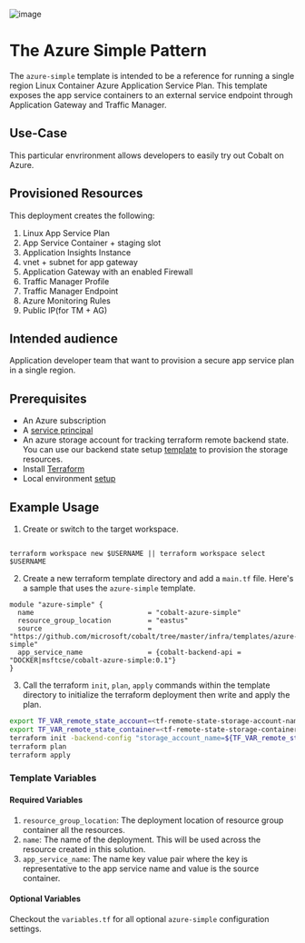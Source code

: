 ![image](https://user-images.githubusercontent.com/7635865/57530235-64348780-72fc-11e9-9280-9da656037c2f.png)

# The Azure Simple Pattern

The `azure-simple` template is intended to be a reference for running a single region Linux Container Azure Application Service Plan. This template exposes the app service containers to an external service endpoint through Application Gateway and Traffic Manager.

## Use-Case

This particular envrironment allows developers to easily try out Cobalt on Azure.

## Provisioned Resources

This deployment creates the following:

 1. Linux App Service Plan
 2. App Service Container + staging slot
 3. Application Insights Instance
 4. vnet + subnet for app gateway
 5. Application Gateway with an enabled Firewall
 6. Traffic Manager Profile
 7. Traffic Manager Endpoint
 8. Azure Monitoring Rules
 9. Public IP(for TM + AG)

## Intended audience

Application developer team that want to provision a secure app service plan in a single region. 

## Prerequisites

- An Azure subscription
- A [service principal](https://docs.microsoft.com/en-us/azure/active-directory/develop/howto-create-service-principal-portal)
- An azure storage account for tracking terraform remote backend state. You can use our backend state setup [template]((/infra/templates/backend-state-setup/README.md)) to provision the storage resources.
- Install [Terraform](https://learn.hashicorp.com/terraform/getting-started/install.html)
- Local environment [setup](https://github.com/microsoft/cobalt/blob/erisch/features/bashwizard/test-harness/README.md#local-environment-setup)

## Example Usage

1. Create or switch to the target workspace.

```hcl

terraform workspace new $USERNAME || terraform workspace select $USERNAME

```

2. Create a new terraform template directory and add a `main.tf` file. Here's a sample that uses the `azure-simple` template.

```HCL
module "azure-simple" {
  name                            = "cobalt-azure-simple"
  resource_group_location         = "eastus"
  source                          = "https://github.com/microsoft/cobalt/tree/master/infra/templates/azure-simple"
  app_service_name                = {cobalt-backend-api = "DOCKER|msftcse/cobalt-azure-simple:0.1"}
}
```

3. Call the terraform `init`, `plan`, `apply` commands within the template directory to initialize the terraform deployment then write and apply the plan.

```bash
export TF_VAR_remote_state_account=<tf-remote-state-storage-account-name>
export TF_VAR_remote_state_container=<tf-remote-state-storage-container-name>
terraform init -backend-config "storage_account_name=${TF_VAR_remote_state_account}" -backend-config "container_name=${TF_VAR_remote_state_container}"
terraform plan
terraform apply
```

### Template Variables

#### Required Variables

 1. `resource_group_location`: The deployment location of resource group container all the resources.
 2. `name`: The name of the deployment.  This will be used across the resource created in this solution.
 3. `app_service_name`: The name key value pair where the key is representative to the app service name and value is the source container.

#### Optional Variables

 Checkout the `variables.tf` for all optional `azure-simple` configuration settings.